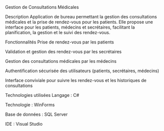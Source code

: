 Gestion de Consultations Médicales

Description
Application de bureau permettant la gestion des consultations médicales et la prise de rendez-vous pour les patients.
Elle propose une interface pour les patients, médecins et secrétaires, facilitant la planification, la gestion et le suivi des rendez-vous.

Fonctionnalités
Prise de rendez-vous par les patients

Validation et gestion des rendez-vous par les secrétaires

Gestion des consultations médicales par les médecins

Authentification sécurisée des utilisateurs (patients, secrétaires, médecins)

Interface conviviale pour suivre les rendez-vous et les historiques de consultations

Technologies utilisées
Langage : C#

Technologie : WinForms

Base de données : SQL Server

IDE : Visual Studio
